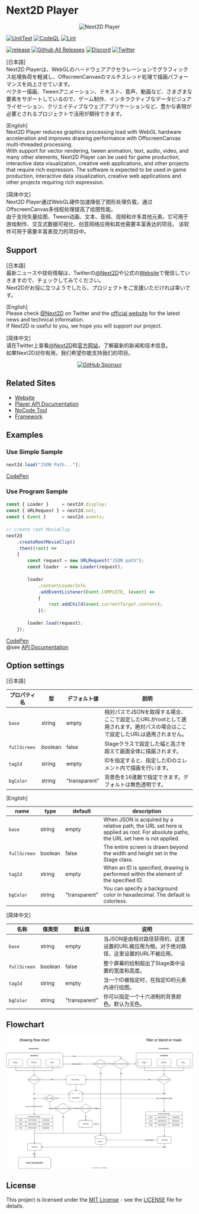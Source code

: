 Next2D Player
=============
<div align="center">
  <img src="https://next2d.app/assets/img/player/logo.svg" width="250" alt="Next2D Player">
</div>

[![UnitTest](https://github.com/Next2D/Player/actions/workflows/integration.yml/badge.svg?branch=main)](https://github.com/Next2D/Player/actions/workflows/integration.yml)
[![CodeQL](https://github.com/Next2D/Player/actions/workflows/codeql-analysis.yml/badge.svg?branch=main)](https://github.com/Next2D/Player/actions/workflows/codeql-analysis.yml)
[![Lint](https://github.com/Next2D/Player/actions/workflows/lint.yml/badge.svg?branch=main)](https://github.com/Next2D/Player/actions/workflows/lint.yml)

[![release](https://img.shields.io/github/v/release/Next2D/Player)](https://github.com/Next2D/Player/releases)
[![Github All Releases](https://img.shields.io/npm/dt/@next2d/player)](https://github.com/Next2D/Player/releases)
[![Discord](https://badgen.net/badge/icon/discord?icon=discord&label)](https://discord.gg/6c9rv5Uns5)
[![Twitter](https://img.shields.io/twitter/follow/Next2D?style=social)](https://twitter.com/Next2D)

[日本語]  
Next2D Playerは、WebGLのハードウェアアクセラレーションでグラフィックス処理負荷を軽減し、OffscreenCanvasのマルチスレッド処理で描画パフォーマンスを向上させています。  
ベクター描画、Tweenアニメーション、テキスト、音声、動画など、さまざまな要素をサポートしているので、ゲーム制作、インタラクティブなデータビジュアライゼーション、クリエイティブなウェブアプリケーションなど、豊かな表現が必要とされるプロジェクトで活用が期待できます。  
  
[English]  
Next2D Player reduces graphics processing load with WebGL hardware acceleration and improves drawing performance with OffscreenCanvas multi-threaded processing.  
With support for vector rendering, tween animation, text, audio, video, and many other elements, Next2D Player can be used for game production, interactive data visualization, creative web applications, and other projects that require rich expression. The software is expected to be used in game production, interactive data visualization, creative web applications and other projects requiring rich expression.  
  
[简体中文]  
Next2D Player通过WebGL硬件加速降低了图形处理负载，通过OffscreenCanvas多线程处理提高了绘图性能。  
由于支持矢量绘图、Tween动画、文本、音频、视频和许多其他元素，它可用于游戏制作、交互式数据可视化、创意网络应用和其他需要丰富表达的项目。 该软件可用于需要丰富表现力的项目中。  
  
## Support
[日本語]  
最新ニュースや技術情報は、Twitterの[@Next2D](https://twitter.com/Next2D)や公式の[Website](https://next2d.app/ja/)で発信していきますので、チェックしてみてください。  
Next2Dがお役に立つようでしたら、プロジェクトをご支援いただければ幸いです。  
  
[English]  
Please check [@Next2D](https://twitter.com/Next2D) on Twitter and the [official website](https://next2d.app/en/) for the latest news and technical information.    
If Next2D is useful to you, we hope you will support our project.  
  
[简体中文]  
请在Twitter上查看[@Next2D](https://twitter.com/Next2D)和[官方网站](https://next2d.app/cn/)，了解最新的新闻和技术信息。  
如果Next2D对你有用，我们希望你能支持我们的项目。  
  
<div align="center">
  <a href="https://github.com/sponsors/Next2D" target="_blank">
    <img src="https://img.shields.io/static/v1?label=Sponsor&message=%E2%9D%A4&logo=GitHub&color=%23fe8e86" width=180 alt="GitHub Sponsor" />
  </a>
</div>

## Related Sites
* [Website](https://next2d.app)
* [Player API Documentation](https://next2d.app/ja/docs/player)
* [NoCode Tool](https://tool.next2d.app)
* [Framework](https://github.com/Next2D/framework)

## Examples

### Use Simple Sample
```javascript
next2d.load("JSON Path...");
```
[CodePen](https://codepen.io/next2d/pen/rNGMrZG)

### Use Program Sample
```javascript
const { Loader }     = next2d.display;
const { URLRequest } = next2d.net;
const { Event }      = next2d.events;

// create root MovieClip
next2d
    .createRootMovieClip()
    .then((root) => 
    {
        const request = new URLRequest("JSON path");
        const loader  = new Loader(request);
        
        loader
            .contentLoaderInfo
            .addEventListener(Event.COMPLETE, (event) =>
            {
                root.addChild(event.currentTarget.content);
            });
        
        loader.load(request);
    });
```

[CodePen](https://codepen.io/next2d/pen/VwMKGEv)\
@see [API Documentation](https://next2d.app/en/docs/player)

## Option settings

[日本語]  

| プロパティ名       | 型       | デフォルト値        | 説明                                                                    |
|--------------|---------|---------------|-----------------------------------------------------------------------|
| `base`       | string  | empty         | 相対パスでJSONを取得する場合、ここで設定したURLがrootとして適用されます。絶対パスの場合はここで設定したURLは適用されません。 |
| `fullScreen` | boolean | false         | Stageクラスで設定した幅と高さを超えて画面全体に描画されます。                                     |
| `tagId`      | string  | empty         | IDを指定すると、指定したIDのエレメント内で描画を行います。                                       |
| `bgColor`    | string  | "transparent" | 背景色を16進数で指定できます。デフォルトは無色透明です。                                         |

[English]  

| name           | type    | default       | description                                                                                                                         |
|----------------|---------|---------------|-------------------------------------------------------------------------------------------------------------------------------------|
| `base`         | string  | empty         | When JSON is acquired by a relative path, the URL set here is applied as root. For absolute paths, the URL set here is not applied. |
| `fullScreen`   | boolean | false         | The entire screen is drawn beyond the width and height set in the Stage class.                                                      |
| `tagId`        | string  | empty         | When an ID is specified, drawing is performed within the element of the specified ID.                                               |
| `bgColor`      | string  | "transparent" | You can specify a background color in hexadecimal. The default is colorless.                                                        |

[简体中文]  

| 名称           | 值类型     | 默认值           | 说明                                                |
|--------------|---------|---------------|---------------------------------------------------|
| `base`       | string  | empty         | 当JSON是由相对路径获得的，这里设置的URL被应用为根。对于绝对路径，这里设置的URL不被应用。 |
| `fullScreen` | boolean | false         | 整个屏幕的绘制超出了Stage类中设置的宽度和高度。                        |
| `tagId`      | string  | empty         | 当一个ID被指定时，在指定ID的元素内进行绘图。                          |
| `bgColor`    | string  | "transparent" | 你可以指定一个十六进制的背景颜色。默认为无色。                           |

##  Flowchart
![Flowchart](./drawing_flow_chart.svg)

## License
This project is licensed under the [MIT License](https://opensource.org/licenses/MIT) - see the [LICENSE](LICENSE) file for details.
